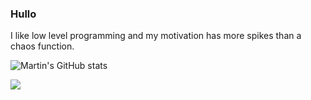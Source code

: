 ### Hullo
I like low level programming and my motivation has more spikes than a chaos function.

![Martin's GitHub stats](https://github-readme-stats.vercel.app/api?username=martin-esparragoza&show_icons=true&theme=cobalt)

![](https://emoji.gg/assets/emoji/1686_mamadisimo.png)
